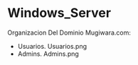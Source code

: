 # Windows_Server
Organizacion Del Dominio Mugiwara.com:
  - Usuarios.
  Usuarios.png
  - Admins.
  Admins.png
